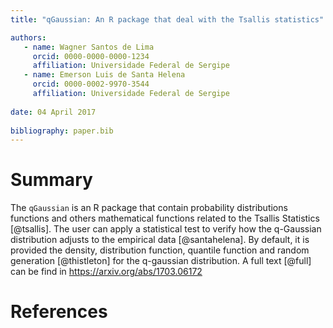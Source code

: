 ```yaml
---
title: "qGaussian: An R package that deal with the Tsallis statistics"

authors:
   - name: Wagner Santos de Lima
     orcid: 0000-0000-0000-1234
     affiliation: Universidade Federal de Sergipe
   - name: Emerson Luis de Santa Helena
     orcid: 0000-0002-9970-3544
     affiliation: Universidade Federal de Sergipe
     
date: 04 April 2017
  
bibliography: paper.bib
---
```


# Summary

The `qGaussian` is an R package that contain probability distributions functions and others mathematical functions related 
to the Tsallis Statistics [@tsallis]. The user can apply a statistical test to verify how the q-Gaussian distribution adjusts 
to the empirical data [@santahelena]. By default, it is provided the density, distribution function, quantile function and 
random generation [@thistleton] for the q-gaussian distribution. 
A full text [@full] can be find in https://arxiv.org/abs/1703.06172
  

# References
